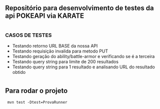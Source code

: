 
## Repositório para desenvolvimento de testes da api POKEAPI via KARATE
#
### CASOS DE TESTES

- Testando retorno URL BASE da nossa API
- Testando requisição invalida para metodo PUT
- Testando geração do ability/battle-armor e verificando se é a terceira
- Testando query string para limite de 200 resultados
- Testando query string para 1 resultado e analisando URL do resultado obtido
#
## Para rodar o projeto

``` 
 mvn test -Dtest=ProvaRunner
```
